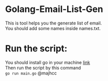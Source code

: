 # Golang-Email-List-Gen
This is tool helps you the generate list of email.<br>
You should add some names inside names.txt.
# Run the script:
You should install go in your machine [link](https://go.dev/doc/install)<br>
Then run the script by this command <br>
```go run main.go```
@majhcc
